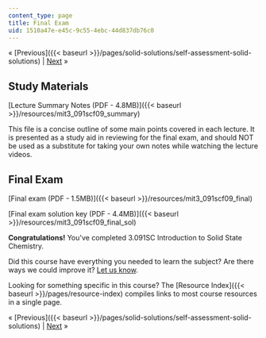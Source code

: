```yaml
---
content_type: page
title: Final Exam
uid: 1510a47e-e45c-9c55-4ebc-44d837db76c0
---
```


« [Previous]({{< baseurl >}}/pages/solid-solutions/self-assessment-solid-solutions) | [Next](./courses/materials-science-and-engineering/3-091sc-introduction-to-solid-state-chemistry-fall-2010/resource-index) »

Study Materials
---------------

[Lecture Summary Notes (PDF - 4.8MB)]({{< baseurl >}}/resources/mit3_091scf09_summary)

This file is a concise outline of some main points covered in each lecture. It is presented as a study aid in reviewing for the final exam, and should NOT be used as a substitute for taking your own notes while watching the lecture videos.

Final Exam
----------

[Final exam (PDF - 1.5MB)]({{< baseurl >}}/resources/mit3_091scf09_final)

[Final exam solution key (PDF - 4.4MB)]({{< baseurl >}}/resources/mit3_091scf09_final_sol)

**Congratulations!** You've completed 3.091SC Introduction to Solid State Chemistry.

Did this course have everything you needed to learn the subject? Are there ways we could improve it? [Let us know](/about/contactus?Referer=OCWScholar).

Looking for something specific in this course? The [Resource Index]({{< baseurl >}}/pages/resource-index) compiles links to most course resources in a single page.

« [Previous]({{< baseurl >}}/pages/solid-solutions/self-assessment-solid-solutions) | [Next](./courses/materials-science-and-engineering/3-091sc-introduction-to-solid-state-chemistry-fall-2010/resource-index) »